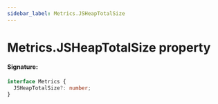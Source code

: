 ```yaml
---
sidebar_label: Metrics.JSHeapTotalSize
---
```


# Metrics.JSHeapTotalSize property

#### Signature:

```typescript
interface Metrics {
  JSHeapTotalSize?: number;
}
```
